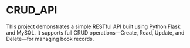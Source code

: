 # CRUD_API
This project demonstrates a simple RESTful API built using Python Flask and MySQL. It supports full CRUD operations—Create, Read, Update, and Delete—for managing book records.
